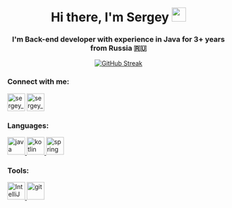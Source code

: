 <h1 align="center">Hi there, I'm Sergey</a> 
<img src="https://github.com/blackcater/blackcater/raw/main/images/Hi.gif" height="32"/></h1>
<h3 align="center">I'm Back-end developer with experience in Java for 3+ years from Russia  🇷🇺 </h3>
<div align="center">
  
  [![GitHub Streak](http://github-readme-streak-stats.herokuapp.com?user=seriogatatarinov&date_format=M%20j%5B%2C%20Y%5D&currStreakNum=DD2727)](https://git.io/streak-stats)

</div>

### Connect with me:
<p align="left">
<a href="https://t.me/sergey_tatarinov" target="blank"><img align="center" src="https://raw.githubusercontent.com/seriogatatarinov/seriogatatarinov/icons/main/Telegram.svg" alt="sergey_tatarinov" height="40" width="40"/></a>
<a href="mailto:serhii.tatarinov@gmail.com" target="blank"><img align="center" src="https://raw.githubusercontent.com/seriogatatarinov/seriogatatarinov/icons/main/Gmail.svg" alt="sergey_tatarinov" height="40" width="40"/></a>


### Languages:
<p align="left"> 
<a href="https://www.java.com/" target="_blank" rel="noreferrer"> <img src="https://raw.githubusercontent.com/seriogatatarinov/seriogatatarinov/icons/main/java.svg" alt="java" width="40" height="40"/> </a> 
<a href="https://kotlinlang.org/" target="_blank" rel="noreferrer"> <img src="https://raw.githubusercontent.com/seriogatatarinov/seriogatatarinov/icons/main/kotlin.svg" alt="kotlin" width="40" height="40"/> </a> 
<a href="https://spring.io/" target="_blank" rel="noreferrer"> <img src="https://raw.githubusercontent.com/seriogatatarinov/seriogatatarinov/icons/main/spring.svg" alt="spring" width="40" height="40"/> </a> 

### Tools:
<p align="left">
<a href="https://www.jetbrains.com/idea/" target="_blank" rel="noreferrer"> <img src="https://raw.githubusercontent.com/seriogatatarinov/seriogatatarinov/icons/main/intellij-idea.svg" alt="IntelliJ Idea" width="40" height="40"/> </a> 
<a href="https://gitscm.com/" target="_blank" rel="noreferrer"> <img src="https://raw.githubusercontent.com/seriogatatarinov/seriogatatarinov/icons/main/git.svg" alt="git" width="40" height="40"/> </a> 
